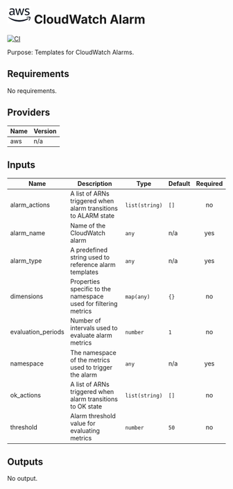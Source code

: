 # ![AWS](aws-logo.png) CloudWatch Alarm

[![CI](https://github.com/figurate/terraform-aws-cloudwatch-alarm/actions/workflows/main.yml/badge.svg)](https://github.com/figurate/terraform-aws-cloudwatch-alarm/actions/workflows/main.yml)

Purpose: Templates for CloudWatch Alarms.

## Requirements

No requirements.

## Providers

| Name | Version |
|------|---------|
| aws | n/a |

## Inputs

| Name | Description | Type | Default | Required |
|------|-------------|------|---------|:--------:|
| alarm\_actions | A list of ARNs triggered when alarm transitions to ALARM state | `list(string)` | `[]` | no |
| alarm\_name | Name of the CloudWatch alarm | `any` | n/a | yes |
| alarm\_type | A predefined string used to reference alarm templates | `any` | n/a | yes |
| dimensions | Properties specific to the namespace used for filtering metrics | `map(any)` | `{}` | no |
| evaluation\_periods | Number of intervals used to evaluate alarm metrics | `number` | `1` | no |
| namespace | The namespace of the metrics used to trigger the alarm | `any` | n/a | yes |
| ok\_actions | A list of ARNs triggered when alarm transitions to OK state | `list(string)` | `[]` | no |
| threshold | Alarm threshold value for evaluating metrics | `number` | `50` | no |

## Outputs

No output.

